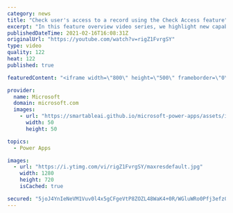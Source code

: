 ```yaml
---
category: news
title: "Check user's access to a record using the Check Access feature"
excerpt: "In this feature overview video series, we highlight new capabilities included in the latest update to Microsoft Power Apps.  This featured product update to Power Apps highlights check access, a new record level security feature admins can use to check and assign security roles.  Get the most out of"
publishedDateTime: 2021-02-16T16:08:31Z
originalUrl: "https://youtube.com/watch?v=rigZ1FvrgSY"
type: video
quality: 122
heat: 122
published: true

featuredContent: "<iframe width=\"800\" height=\"500\" frameborder=\"0\" src=\"https://www.youtube.com/embed/rigZ1FvrgSY\" allow=\"accelerometer; autoplay; encrypted-media; gyroscope; picture-in-picture\" allowfullscreen></iframe>"

provider:
  name: Microsoft
  domain: microsoft.com
  images:
    - url: "https://smartableai.github.io/microsoft-power-apps/assets/images/organizations/microsoft.com-50x50.jpg"
      width: 50
      height: 50

topics:
  - Power Apps

images:
  - url: "https://i.ytimg.com/vi/rigZ1FvrgSY/maxresdefault.jpg"
    width: 1280
    height: 720
    isCached: true

secured: "5joJ4YnIeNeVM1Vuv0l4x5gCFgeVtP8ZOZL48WaK4+0R/WGluWRo0Pfj3efz0ySHXwzUkW1UZpJcnlGuNyKWGIxLJ3d9ToAb21vXrZrrR0lXf6+o/KgZHY4hZ511R4rqx4o+a9pgkO6jEs+/cyyLWklb0Fif+XbJC59uj9wq3NgcfeJsPg64I306YtmgQ29SsvKcuwGgk3lgJvkPAPoztszos/YBida5uB7pm3aiPGPuiMwnKRWXRfQLcgkwQRToMgr/IEG/J1+qKkLZDytb2+W1WuRwbkzWfAuMcsqEsTT33ZTMvxAzzQMYNYIOP3fYlK05k6P2pYPn3kelL3B29sIdCruG84ynJJBAuwpB2GcbcjR9AsO4BoWvNTpv5e47UQWX86OwBZ1isY0UVc/GmPHsDjJLag/fOzoPoNyWRj2IJxBc6Jic6NCUuDg/3YN4;LyZZxRDu1lqHy8KaHj2GEg=="
---
```


